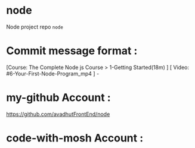 # node
Node project repo `node`

# Commit message format : 
[Course: The Complete Node js Course > 1-Getting Started(18m) ] [ Video: #6-Your-First-Node-Program_mp4 ] - 


# my-github Account : 
https://github.com/avadhutFrontEnd/node

# code-with-mosh Account : 
